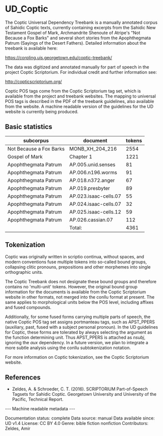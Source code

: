 # UD_Coptic

The Coptic Universal Dependency Treebank is a manually annotated corpus of Sahidic Coptic texts, currently containing excerpts from the Sahidic New Testament Gospel of Mark, Archmandrite Shenoute of Atripe's "Not Because a Fox Barks" and several short stories from the Apophthegmata Patrum (Sayings of the Desert Fathers). Detailed information about the treebank is available here:

https://corpling.uis.georgetown.edu/coptic-treebank/

The data was digitized and annotated manually for part of speech in the project Coptic Scriptorium. For individual credit and further information see: 

http://copticscriptorium.org/

Coptic POS tags come from the Coptic Scriptorium tag set, which is available from the project and treebank websites. The mapping to universal POS tags is described in the PDF of the treebank guidelines, also available from the website. A machine readable version of the guidelines for the UD website is currently being produced.

## Basic statistics
|      subcorpus          |        document       | tokens |
| ----------------------- | --------------------- | ------ |
| Not Because a Fox Barks | MONB_XH_204_216       |   2554 |
| Gospel of Mark          | Chapter 1             |   1221 |
| Apophthegmata Patrum    | AP.005.unid.senses    |     81 |
| Apophthegmata Patrum    | AP.006.n196.worms     |     91 |
| Apophthegmata Patrum    | AP.018.n372.anger     |     67 |
| Apophthegmata Patrum    | AP.019.presbyter      |     89 |
| Apophthegmata Patrum    | AP.023.isaac-cells.07 |     55 |
| Apophthegmata Patrum    | AP.024.isaac-cells.07 |     32 |
| Apophthegmata Patrum    | AP.025.isaac-cells.12 |     59 |
| Apophthegmata Patrum    | AP.026.cassian.07     |    112 |
|                         | Total:                |   4361 |

## Tokenization
Coptic was originally written in scriptio continua, without spaces, and modern conventions fuse multiple tokens into so-called bound groups, collapsing clitic pronouns, prepositions and other morphemes into single orthographic units.

The Coptic Treebank does not designate these bound groups and therefore contains no 'multi-unit' tokens. However, the original bound group information for the documents is available from the Coptic Scriptorium website in other formats, not merged into the conllu format at present. The same applies to morphological units below the POS level, including affixes and fused compounds.

Additionally, for some fused forms carrying multiple parts of speech, the native Coptic POS tag set assigns portmanteau tags, such as APST_PPERS (auxiliary, past, fused with a subject personal pronoun). In the UD guidelines for Coptic, these forms are tolerated by always selecting the argument as the function determining unit. Thus APST_PPERS is attached as *nsubj*, ignoring the *aux* dependency. In a future version, we plan to integrate a more subtle analysis using the conllu subtokenization notation.

For more information on Coptic tokenization, see the Coptic Scriptorium website.

## References
  * Zeldes, A. & Schroeder, C. T. (2016). SCRIPTORIUM Part-of-Speech Tagsets for Sahidic Coptic. Georgetown University and University of the Pacific, Technical Report. 

--- Machine readable metadata ---

Documentation status: complete
Data source: manual
Data available since: UD v1.4
License: CC BY 4.0
Genre: bible fiction nonfiction
Contributors: Zeldes, Amir
